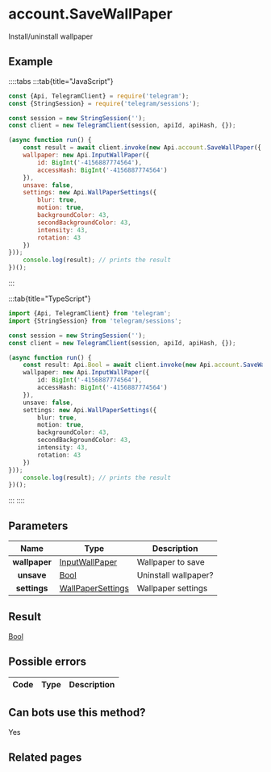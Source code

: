 # account.SaveWallPaper

Install/uninstall wallpaper



## Example

::::tabs
:::tab{title="JavaScript"}
```js
const {Api, TelegramClient} = require('telegram');
const {StringSession} = require('telegram/sessions');

const session = new StringSession('');
const client = new TelegramClient(session, apiId, apiHash, {});

(async function run() {
    const result = await client.invoke(new Api.account.SaveWallPaper({
    wallpaper: new Api.InputWallPaper({
        id: BigInt('-4156887774564'),
        accessHash: BigInt('-4156887774564')
    }),
    unsave: false,
    settings: new Api.WallPaperSettings({
        blur: true,
        motion: true,
        backgroundColor: 43,
        secondBackgroundColor: 43,
        intensity: 43,
        rotation: 43
    })
}));
    console.log(result); // prints the result
})();
```
:::

:::tab{title="TypeScript"}
```ts
import {Api, TelegramClient} from 'telegram';
import {StringSession} from 'telegram/sessions';

const session = new StringSession('');
const client = new TelegramClient(session, apiId, apiHash, {});

(async function run() {
    const result: Api.Bool = await client.invoke(new Api.account.SaveWallPaper({
    wallpaper: new Api.InputWallPaper({
        id: BigInt('-4156887774564'),
        accessHash: BigInt('-4156887774564')
    }),
    unsave: false,
    settings: new Api.WallPaperSettings({
        blur: true,
        motion: true,
        backgroundColor: 43,
        secondBackgroundColor: 43,
        intensity: 43,
        rotation: 43
    })
}));
    console.log(result); // prints the result
})();
```
:::
::::



## Parameters

| Name | Type | Description |
| :--: | ---- | ----------- |
| **wallpaper** | [InputWallPaper](https://core.telegram.org/type/InputWallPaper) | Wallpaper to save 
| **unsave** | [Bool](https://core.telegram.org/type/Bool) | Uninstall wallpaper? 
| **settings** | [WallPaperSettings](https://core.telegram.org/type/WallPaperSettings) | Wallpaper settings 


## Result

[Bool](https://core.telegram.org/type/Bool)



## Possible errors

| Code | Type | Description |
| :--: | ---- | ----------- |


## Can bots use this method?

Yes

## Related pages


